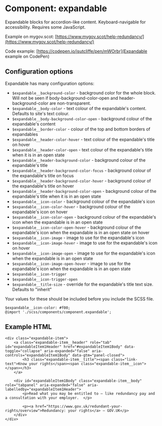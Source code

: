 # Component: expandable

Expandable blocks for accordion-like content. Keyboard-navigable for accessibility. Requires some JavaScript.

Example on mygov.scot: [https://www.mygov.scot/help-redundancy/](https://www.mygov.scot/help-redundancy/)

Code example: [https://codepen.io/jsutcliffe/pen/mWOrbr](Expandable example on CodePen)

## Configuration options

Expandable has many configuration options:

* `$expandable__background-color` - background color for the whole block. Will not be seen if body-background-color-open and header-background-color are non-transparent.
* `$expandable__body-color` - text colour of the expandable's content. Defaults to site's text colour.
* `$expandable__body-background-color-open` - background colour of the expandable's content
* `$expandable__border-color` - colour of the top and bottom borders of expandables
* `$expandable__header-color-hover` - text colour of the expandable's title on hover
* `$expandable__header-color-open` - text colour of the expandable's title when it is in an open state
* `$expandable__header-background-color` - background colour of the expandable's title
* `$expandable__header-background-color-focus` - background colour of the expandable's title on focus
* `$expandable__header-background-color-hover` - background colour of the expandable's title on hover
* `$expandable__header-background-color-open` - background colour of the expandable's title when it is in an open state
* `$expandable__icon-color` - background colour of the expandable's icon
* `$expandable__icon-color-hover` - background colour of the expandable's icon on hover
* `$expandable__icon-color-open` - background colour of the expandable's icon when the expandable is in an open state
* `$expandable__icon-color-open-hover` - background colour of the expandable's icon when the expandable is in an open state on hover
* `$expandable__icon-image` - image to use for the expandable's icon
* `$expandable__icon-image-hover` - image to use for the expandable's icon on hover
* `$expandable__icon-image-open` - image to use for the expandable's  icon when the expandable is in an open state
* `$expandable__icon-image-open-hover` - image to use for the expandable's  icon when the expandable is in an open state
* `$expandable__icon-trigger`
* `$expandable__icon-trigger-open`
* `$expandable__title-size` - override for the expandable's title text size. Defaults to "inherit"

Your values for these should be included before you include the SCSS file.

    $expandable__icon-color: #f00;
    @import './scss/components/component.expandable';

## Example HTML

    <div class="expandable-item">
        <a class="expandable-item__header" role="tab" id="expandableItem1Header" href="#expandableItem1Body" data-toggle="collapse" aria-expanded="false" aria-controls="expandableItem1Body" data-gtm="panel-closed">
            <h3 class="expandable-item__title"><span class="link-text">Know your rights</span><span class="expandable-item__icon"></span></h3>
        </a>

        <div id="expandableItem1Body" class="expandable-item__body" role="tabpanel" aria-expanded="false" aria-labelledby="expandableItem1Header">
            <p>Read what you may be entitled to – like redundancy pay and a consultation with your employer.  </p>

            <p><a href="https://www.gov.uk/redundant-your-rights/overview">Redundancy: your rights</a> – GOV.UK</p>
        </div>
    </div>
